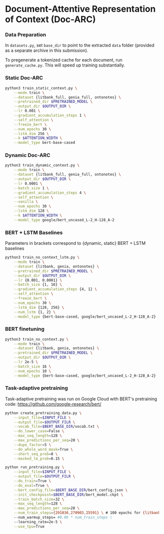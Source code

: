 # Document-Attentive Representation of Context (Doc-ARC)

### Data Preparation

In `datasets.py`, set `base_dir` to point to the extracted `data` folder (provided as a separate archive in this submission). 

To pregenerate a tokenized cache for each document, run `generate_cache.py`. This will speed up training substantially.

### Static Doc-ARC

```sh
python3 train_static_context.py \
	--mode train \
	--dataset {litbank_full, genia_full, ontonotes} \
	--pretrained_dir $PRETRAINED_MODEL \
	--output_dir $OUTPUT_DIR \
	--lr 0.001 \
    --gradient_accumulation_steps 1 \
    --self_attention \
    --freeze_bert \
    --num_epochs 30 \
    --lstm_dim 256 \
    --k $ATTENTION_WIDTH \
    --model_type bert-base-cased
```

### Dynamic Doc-ARC

```sh
python3 train_dynamic_context.py \
    --mode train \
	--dataset {litbank_full, genia_full, ontonotes} \
    --output_dir $OUTPUT_DIR \
    --lr 0.0001 \
    --batch_size 1 \
    --gradient_accumulation_steps 4 \
    --self_attention \
    --vanilla \
    --num_epochs 30 \
    --lstm_dim 128 \
    --k $ATTENTION_WIDTH \
    --model_type google/bert_uncased_L-2_H-128_A-2
```

### BERT + LSTM Baselines
Parameters in brackets correspond to {dynamic, static} BERT + LSTM baselines

```sh
python3 train_no_context_lstm.py \
	--mode train \
	--dataset {litbank, genia, ontonotes} \
	--pretrained_dir $PRETRAINED_MODEL \
	--output_dir $OUTPUT_DIR \
	--lr {0.001, 0.0001} \
    --batch_size {1, 16} \
    --gradient_accumulation_steps {4, 1} \
    --self_attention \
    --freeze_bert \
    --num_epochs 30 \
    --lstm_dim {128, 256} \
    --num_lstm {1, 2} \
    --model_type {bert-base-cased, google/bert_uncased_L-2_H-128_A-2}
```

### BERT finetuning

```sh
python3 train_no_context.py \
	--mode train \
	--dataset {litbank, genia, ontonotes} \
	--pretrained_dir $PRETRAINED_MODEL \
	--output_dir $OUTPUT_DIR \
	--lr 2e-5 \
    --batch_size 16 \
    --num_epochs 10 \
    --model_type {bert-base-cased, google/bert_uncased_L-2_H-128_A-2}
```

### Task-adaptive pretraining

Task-adaptive pretraining was run on Google Cloud with BERT's pretraining code: https://github.com/google-research/bert/

```sh
python create_pretraining_data.py \
	--input_file=$INPUT_FILE \
	--output_file=$OUTPUT_FILR \
	--vocab_file=$BERT_BASE_DIR/vocab.txt \
	--do_lower_case=False \
	--max_seq_length=128 \
	--max_predictions_per_seq=20 \
	--dupe_factor=5 \
	--do_whole_word_mask=True \
	--short_seq_prob=0 \
	--masked_lm_prob=0.15 \

python run_pretraining.py \
	--input_file=$INPUT_FILE \
	--output_file=$OUTPUT_FILR \
	--do_train=True \
	--do_eval=True \
	--bert_config_file=$BERT_BASE_DIR/bert_config.json \
	--init_checkpoint=$BERT_BASE_DIR/bert_model.ckpt \
	--train_batch_size=32 \
	--max_seq_length=128 \
	--max_predictions_per_seq=20 \
	--num_train_steps={291036,270903,25591} \ # 100 epochs for {litbank,genia,ontonotes}
	--num_warmup_steps= #0.06 * num_train_steps \
	--learning_rate=2e-5 \
	--use_tpu=True
```